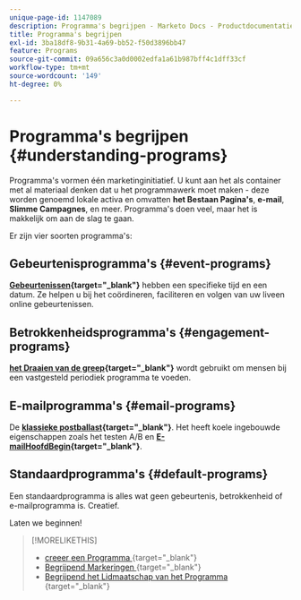 ```yaml
---
unique-page-id: 1147089
description: Programma's begrijpen - Marketo Docs - Productdocumentatie
title: Programma's begrijpen
exl-id: 3ba18df8-9b31-4a69-bb52-f50d3896bb47
feature: Programs
source-git-commit: 09a656c3a0d0002edfa1a61b987bff4c1dff33cf
workflow-type: tm+mt
source-wordcount: '149'
ht-degree: 0%

---
```


# Programma&#39;s begrijpen {#understanding-programs}

Programma&#39;s vormen één marketinginitiatief. U kunt aan het als container met al materiaal denken dat u het programmawerk moet maken - deze worden genoemd lokale activa en omvatten **het Bestaan Pagina&#39;s**, **e-mail**, **Slimme Campagnes**, en meer. Programma&#39;s doen veel, maar het is makkelijk om aan de slag te gaan.

Er zijn vier soorten programma&#39;s:

## Gebeurtenisprogramma&#39;s {#event-programs}

**[Gebeurtenissen](/help/marketo/product-docs/demand-generation/events/understanding-events/understanding-event-programs.md){target="_blank"}** hebben een specifieke tijd en een datum. Ze helpen u bij het coördineren, faciliteren en volgen van uw liveen online gebeurtenissen.

## Betrokkenheidsprogramma&#39;s {#engagement-programs}

**[het Draaien van de greep](/help/marketo/product-docs/email-marketing/drip-nurturing/creating-an-engagement-program/understanding-engagement-programs.md){target="_blank"}** wordt gebruikt om mensen bij een vastgesteld periodiek programma te voeden.

## E-mailprogramma&#39;s {#email-programs}

De **[klassieke postballast](/help/marketo/product-docs/email-marketing/email-programs/creating-an-email-program/understanding-email-programs.md){target="_blank"}**. Het heeft koele ingebouwde eigenschappen zoals het testen A/B en **[E-mailHoofdBegin](/help/marketo/product-docs/email-marketing/email-programs/email-program-actions/head-start-for-email-programs.md){target="_blank"}**.

## Standaardprogramma&#39;s {#default-programs}

Een standaardprogramma is alles wat geen gebeurtenis, betrokkenheid of e-mailprogramma is. Creatief.

Laten we beginnen!

>[!MORELIKETHIS]
>
>* [ creeer een Programma ](/help/marketo/product-docs/email-marketing/email-programs/creating-an-email-program/create-an-email-program.md){target="_blank"}
>* [ Begrijpend Markeringen ](/help/marketo/product-docs/core-marketo-concepts/programs/working-with-programs/understanding-tags.md){target="_blank"}
>* [ Begrijpend het Lidmaatschap van het Programma ](/help/marketo/product-docs/core-marketo-concepts/programs/creating-programs/understanding-program-membership.md){target="_blank"}
